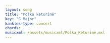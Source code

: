 ```yaml
---
layout: song
title: "Polka keturinė"
key: "G Major"
kankles-type: concert
chords:
musicxml: /assets/musicxml/Polka_Keturinė.mxl
---
```

